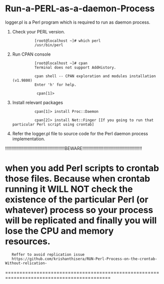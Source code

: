# Run-a-PERL-as-a-daemon-Process

logger.pl is a Perl program which is required to run as daemon process. 

1.	Check your PERL version.

                  [root@localhost ~]# which perl
                  /usr/bin/perl
 
      
2.	Run CPAN console

                  [root@localhost ~]# cpan
                  Terminal does not support AddHistory.

                  cpan shell -- CPAN exploration and modules installation (v1.9800)
                  Enter 'h' for help.

                   cpan[1]>
 
      

3.	Install relevant packages

                  cpan[1]> install Proc::Daemon
      
                  cpan[2]> install Net::Finger [If you going to run that particular Perl script using crontab]
       
4.	Refer the logger.pl file to source code for the Perl daemon process implementation. 

  !!!!!!!!!!!!!!!!!!!!!!!!!!!!!!!!!!!!!!!!!!!!!!!!BEWARE!!!!!!!!!!!!!!!!!!!!!!!!!!!!!!!!!!!!!!!!!!!!!!!!

when you add Perl scripts to crontab those files. Because when crontab running it WILL NOT check the 
existence of the particular Perl (or whatever) process so your process will be replicated and finally 
				you will lose the CPU and memory resources. 
 ===========================================================================================
       Reffer to avoid replication issue
       https://github.com/krishanthisera/RUN-Perl-Process-on-the-crontab-Without-relication-
 ===========================================================================================
